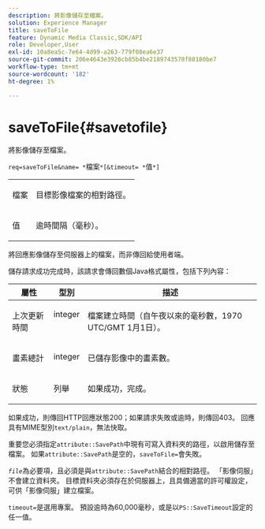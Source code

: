 ```yaml
---
description: 將影像儲存至檔案。
solution: Experience Manager
title: saveToFile
feature: Dynamic Media Classic,SDK/API
role: Developer,User
exl-id: 10a8ea5c-7e64-4d99-a263-779f08ea6e37
source-git-commit: 206e4643e3926cb85b4be2189743578f88180be7
workflow-type: tm+mt
source-wordcount: '182'
ht-degree: 1%

---
```


# saveToFile{#savetofile}

將影像儲存至檔案。

`req=saveToFile&name= *`檔案`*[&timeout= *`值`*]`

<table id="simpletable_5674FD9655FE4CDDB0E5DC8655890A66"> 
 <tr class="strow"> 
  <td class="stentry"> <p><span class="varname">檔案</span> </p> </td> 
  <td class="stentry"> <p>目標影像檔案的相對路徑。 </p></td> 
 </tr> 
 <tr class="strow"> 
  <td class="stentry"> <p><span class="varname">值</span> </p></td> 
  <td class="stentry"> <p>逾時間隔（毫秒）。 </p></td> 
 </tr> 
</table>

將回應影像儲存至伺服器上的檔案，而非傳回給使用者端。

儲存請求成功完成時，該請求會傳回數個Java格式屬性，包括下列內容：

<table id="table_8BA8F75A0B7241BAB9B4359F97C21137"> 
 <thead> 
  <tr> 
   <th class="entry"> <b>屬性</b> </th> 
   <th class="entry"> <b>型別</b> </th> 
   <th class="entry"> <b>描述</b> </th> 
  </tr> 
 </thead>
 <tbody> 
  <tr valign="top"> 
   <td> <p> <span class="codeph">上次更新時間</span> </p> </td> 
   <td> <p> integer </p> </td> 
   <td> <p>檔案建立時間（自午夜以來的毫秒數，1970 UTC/GMT 1月1日）。 </p> </td> 
  </tr> 
  <tr valign="top"> 
   <td> <p> <span class="codeph">畫素總計</span> </p> </td> 
   <td> <p> integer </p> </td> 
   <td> <p> 已儲存影像中的畫素數。 </p> </td> 
  </tr> 
  <tr valign="top"> 
   <td> <p> <span class="codeph">狀態</span> </p> </td> 
   <td> <p> 列舉 </p> </td> 
   <td> <p> 如果成功，<span class="codeph">完成</span>。 </p> </td> 
  </tr> 
 </tbody> 
</table>

如果成功，則傳回HTTP回應狀態200；如果請求失敗或逾時，則傳回403。 回應具有MIME型別`text/plain`，無法快取。

重要您必須指定`attribute::SavePath`中現有可寫入資料夾的路徑，以啟用儲存至檔案。 如果`attribute::SavePath`是空的，`saveToFile=`會失敗。

*`file`*&#x200B;為必要項，且必須是與`attribute::SavePath`結合的相對路徑。 「影像伺服」不會建立資料夾。 目標資料夾必須存在於伺服器上，且具備適當的許可權設定，可供「影像伺服」建立檔案。

`timeout=`是選用專案。 預設逾時為60,000毫秒，或是以`PS::SaveTimeout`設定的任一值。
